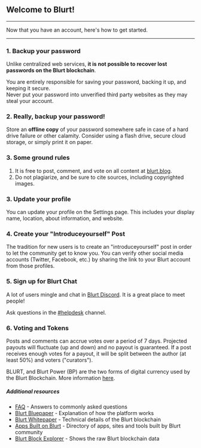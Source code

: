<span id="disable_router_nav_history_direction_check"></span>

## Welcome to Blurt!

---

Now that you have an account, here's how to get started.

---

### 1. Backup your password

Unlike centralized web services, **it is not possible to recover lost passwords on the Blurt blockchain**.

You are entirely responsible for saving your password, backing it up, and keeping it secure.  
Never put your password into unverified third party websites as they may steal your account.

### 2. Really, backup your password!

Store an **offline copy** of your password somewhere safe in case of a hard drive failure or other calamity.
Consider using a flash drive, secure cloud storage, or simply print it on paper.

### 3. Some ground rules

1. It is free to post, comment, and vote on all content at <a target="_blank" href="https://blurt.blog">blurt.blog</a>.
2. Do not plagiarize, and be sure to cite sources, including copyrighted images.

### 3. Update your profile

You can update your profile on the Settings page.
This includes your display name, location, about information, and website.

### 4. Create your "Introduceyourself" Post

The tradition for new users is to create an "introduceyourself" post in order
to let the community get to know you. You can verify other social media
accounts (Twitter, Facebook, etc.) by sharing the link to your Blurt account
from those profiles.

### 5. Sign up for Blurt Chat

A lot of users mingle and chat in [Blurt Discord](https://discord.blurt.world). It is a
great place to meet people!

Ask questions in the [\#helpdesk](https://discord.blurt.world) channel.

### 6. Voting and Tokens

Posts and comments can accrue votes over a period of 7 days. Projected payouts
will fluctuate (up and down) and no payout is guaranteed. If a post receives
enough votes for a payout, it will be split between the author (at least 50%)
and voters ("curators").

BLURT, and Blurt Power (BP) are the two forms of digital
currency used by the Blurt Blockchain. More information
[here](https://blurt.world/faq.html#What_is_the_difference_between_BLURT__BLURT_Power__and_Blurt_Dollars).

##### Additional resources

-   [FAQ](https://blurt.blog/faq.html) - Answers to commonly asked questions
-   [Blurt Bluepaper](https://blurt.io/blurt-bluepaper.pdf) - Explanation of how the platform works
-   [Blurt Whitepaper](https://blurt.io/blurt-whitepaper.pdf) - Technical details of the Blurt blockchain
-   [Apps Built on Blurt](https://blurtrojects.com/) - Directory of apps, sites and tools built by Blurt community
-   [Blurt Block Explorer](https://blocks.blurtwallet.com/) - Shows the raw Blurt blockchain data
